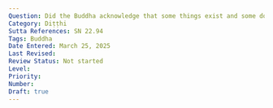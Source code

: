 ```yaml
---
Question: Did the Buddha acknowledge that some things exist and some do not?
Category: Diṭṭhi
Sutta References: SN 22.94
Tags: Buddha
Date Entered: March 25, 2025
Last Revised:
Review Status: Not started
Level: 
Priority: 
Number: 
Draft: true
---
```

